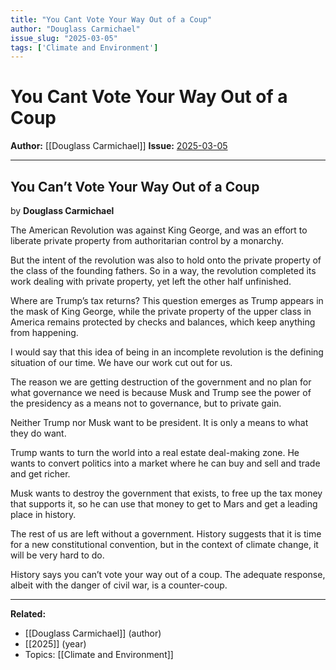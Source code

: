```yaml
---
title: "You Cant Vote Your Way Out of a Coup"
author: "Douglass Carmichael"
issue_slug: "2025-03-05"
tags: ['Climate and Environment']
---
```


# You Cant Vote Your Way Out of a Coup

**Author:** [[Douglass Carmichael]]
**Issue:** [2025-03-05](https://plex.collectivesensecommons.org/2025-03-05/)

---

## You Can’t Vote Your Way Out of a Coup
by **Douglass Carmichael**

The American Revolution was against King George, and was an effort to liberate private property from authoritarian control by a monarchy.

But the intent of the revolution was also to hold onto the private property of the class of the founding fathers. So in a way, the revolution completed its work dealing with private property, yet left the other half unfinished.

Where are Trump’s tax returns? This question emerges as Trump appears in the mask of King George, while the private property of the upper class in America remains protected by checks and balances, which keep anything from happening.

I would say that this idea of being in an incomplete revolution is the defining situation of our time. We have our work cut out for us.

The reason we are getting destruction of the government and no plan for what governance we need is because Musk and Trump see the power of the presidency as a means not to governance, but to private gain.

Neither Trump nor Musk want to be president. It is only a means to what they do want.

Trump wants to turn the world into a real estate deal-making zone. He wants to convert politics into a market where he can buy and sell and trade and get richer.

Musk wants to destroy the government that exists, to free up the tax money that supports it, so he can use that money to get to Mars and get a leading place in history.

The rest of us are left without a government. History suggests that it is time for a new constitutional convention, but in the context of climate change, it will be very hard to do.

History says you can’t vote your way out of a coup. The adequate response, albeit with the danger of civil war, is a counter-coup.

---

**Related:**
- [[Douglass Carmichael]] (author)
- [[2025]] (year)
- Topics: [[Climate and Environment]]

